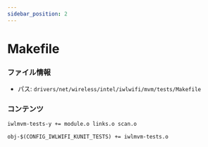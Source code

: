 ```yaml
---
sidebar_position: 2
---
```

# Makefile

### ファイル情報

- パス: `drivers/net/wireless/intel/iwlwifi/mvm/tests/Makefile`

### コンテンツ

```txt
iwlmvm-tests-y += module.o links.o scan.o

obj-$(CONFIG_IWLWIFI_KUNIT_TESTS) += iwlmvm-tests.o

```
